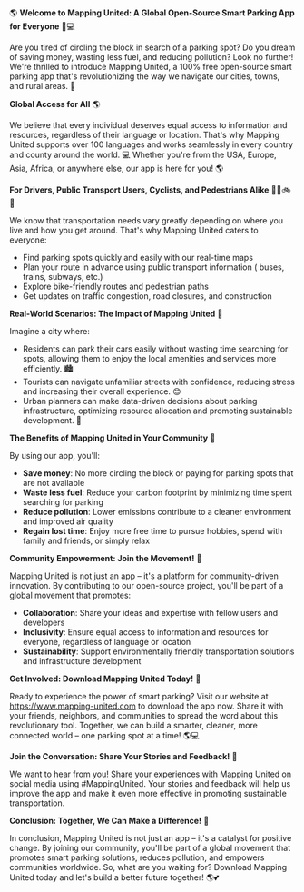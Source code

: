 🌎 **Welcome to Mapping United: A Global Open-Source Smart Parking App for Everyone** 🚗💻

Are you tired of circling the block in search of a parking spot? Do you dream of saving money, wasting less fuel, and reducing pollution? Look no further! We're thrilled to introduce Mapping United, a 100% free open-source smart parking app that's revolutionizing the way we navigate our cities, towns, and rural areas. 🌆

**Global Access for All** 🌎

We believe that every individual deserves equal access to information and resources, regardless of their language or location. That's why Mapping United supports over 100 languages and works seamlessly in every country and county around the world. 💻 Whether you're from the USA, Europe, Asia, Africa, or anywhere else, our app is here for you! 🌎

**For Drivers, Public Transport Users, Cyclists, and Pedestrians Alike** 🚗🚌🚲👣

We know that transportation needs vary greatly depending on where you live and how you get around. That's why Mapping United caters to everyone:

* Find parking spots quickly and easily with our real-time maps
* Plan your route in advance using public transport information ( buses, trains, subways, etc.)
* Explore bike-friendly routes and pedestrian paths
* Get updates on traffic congestion, road closures, and construction

**Real-World Scenarios: The Impact of Mapping United** 🌈

Imagine a city where:

* Residents can park their cars easily without wasting time searching for spots, allowing them to enjoy the local amenities and services more efficiently. 🏙️
* Tourists can navigate unfamiliar streets with confidence, reducing stress and increasing their overall experience. 😊
* Urban planners can make data-driven decisions about parking infrastructure, optimizing resource allocation and promoting sustainable development. 🌟

**The Benefits of Mapping United in Your Community** 🤝

By using our app, you'll:

* **Save money**: No more circling the block or paying for parking spots that are not available
* **Waste less fuel**: Reduce your carbon footprint by minimizing time spent searching for parking
* **Reduce pollution**: Lower emissions contribute to a cleaner environment and improved air quality
* **Regain lost time**: Enjoy more free time to pursue hobbies, spend with family and friends, or simply relax

**Community Empowerment: Join the Movement!** 🌟

Mapping United is not just an app – it's a platform for community-driven innovation. By contributing to our open-source project, you'll be part of a global movement that promotes:

* **Collaboration**: Share your ideas and expertise with fellow users and developers
* **Inclusivity**: Ensure equal access to information and resources for everyone, regardless of language or location
* **Sustainability**: Support environmentally friendly transportation solutions and infrastructure development

**Get Involved: Download Mapping United Today!** 📲

Ready to experience the power of smart parking? Visit our website at https://www.mapping-united.com to download the app now. Share it with your friends, neighbors, and communities to spread the word about this revolutionary tool. Together, we can build a smarter, cleaner, more connected world – one parking spot at a time! 🌎💻

**Join the Conversation: Share Your Stories and Feedback!** 💬

We want to hear from you! Share your experiences with Mapping United on social media using #MappingUnited. Your stories and feedback will help us improve the app and make it even more effective in promoting sustainable transportation.

**Conclusion: Together, We Can Make a Difference!** 🌟

In conclusion, Mapping United is not just an app – it's a catalyst for positive change. By joining our community, you'll be part of a global movement that promotes smart parking solutions, reduces pollution, and empowers communities worldwide. So, what are you waiting for? Download Mapping United today and let's build a better future together! 🌎💕
